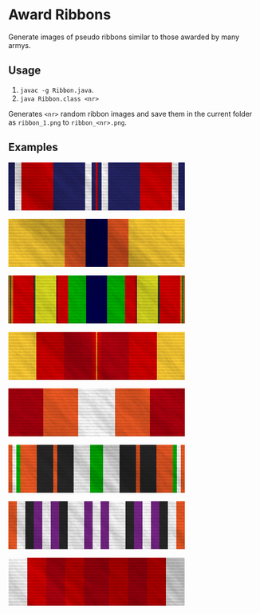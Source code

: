 Award Ribbons
=============

Generate images of pseudo ribbons similar to those awarded by many armys.

Usage
-----
1. `javac -g Ribbon.java`.
2. `java Ribbon.class <nr>`

 Generates `<nr>` random ribbon images and save them in the current folder as `ribbon_1.png` to `ribbon_<nr>.png`.

Examples
--------
![example ribbon](/examples/ribbon_1.png "Example Ribbon 1")   

![example ribbon](/examples/ribbon_2.png "Example Ribbon 2")

![example ribbon](/examples/ribbon_3.png "Example Ribbon 3")

![example ribbon](/examples/ribbon_4.png "Example Ribbon 4")

![example ribbon](/examples/ribbon_5.png "Example Ribbon 5")

![example ribbon](/examples/ribbon_6.png "Example Ribbon 6")

![example ribbon](/examples/ribbon_7.png "Example Ribbon 7")

![example ribbon](/examples/ribbon_8.png "Example Ribbon 8")
